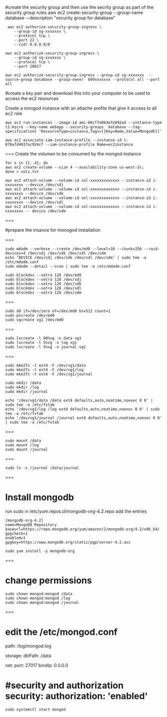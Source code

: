 #create the security group and then use the secrity group as part of the security group rules
aws ec2 create-security-group --group-name database --description "security group for database"
```
 aws ec2 authorize-security-group-ingress \
    --group-id sg-xxxxxxx \
    --protocol tcp \
    --port 22 \
    --cidr 0.0.0.0/0
```
```
aws ec2 authorize-security-group-ingress \
    --group-id sg-xxxxxxx \
    --protocol tcp \
    --port 28017
```
```
aws ec2 authorize-security-group-ingress --group-id sg-xxxxxxx  --source-group database --group-owner  609xxxxxxx --protocol all --port all
```
#create a key pair and download this into your computer to be used to access the ec2 resources

Create a mongod instance with an attache profile that give it access to all ec2 role 
```
aws ec2 run-instances --image-id ami-06cffe063efe892ad --instance-type t2.micro --key-name webapp --security-groups  database --tag-specifications 'ResourceType=instance,Tags=[{Key=Name,Value=Mongodb}]' 

aws ec2 associate-iam-instance-profile --instance-id i-070afd4037ac924cf --iam-instance-profile Name=ec2instance
```
===
Create the volumes to be consumed by the mongod instance 
```
for x in {1..4}; do
aws ec2 create-volume --size 4 --availability-zone us-west-2c;
done > vols.txt
```

```
aws ec2 attach-volume --volume-id vol-xxxxxxxxxxxxx --instance-id i-xxxxxxxx --device /dev/sdj
aws ec2 attach-volume --volume-id vol-xxxxxxxxxxxxx --instance-id i-xxxxxxxx --device /dev/sdk
aws ec2 attach-volume --volume-id vol-xxxxxxxxxxxxx --instance-id i-xxxxxxxx --device /dev/sdl
aws ec2 attach-volume --volume-id vol-xxxxxxxxxxxxx --instance-id i-xxxxxxxx -- device /dev/sdm
```
===

#prepare the insance for monogod installation

===
```
sudo mdadm --verbose --create /dev/md0 --level=10 --chunk=256 --raid-devices=4 /dev/sdj /dev/sdk /dev/sdl /dev/sdm
echo ’DEVICE /dev/sdj /dev/sdk /dev/sdl /dev/sdm’ | sudo tee -a /etc/mdadm.conf
sudo mdadm --detail --scan | sudo tee -a /etc/mdadm.conf
```

```
sudo blockdev --setra 128 /dev/md0
sudo blockdev --setra 128 /dev/sdj
sudo blockdev --setra 128 /dev/sdk
sudo blockdev --setra 128 /dev/sdl
sudo blockdev --setra 128 /dev/sdm
```
===
```
sudo dd if=/dev/zero of=/dev/md0 bs=512 count=1
sudo pvcreate /dev/md0
sudo vgcreate vg1 /dev/md0
```
===
```
sudo lvcreate -l 90%vg -n data vg1
sudo lvcreate -l 5%vg -n log vg1
sudo lvcreate -l 5%vg -n journal vg1
```
===
```
sudo mke2fs -t ext4 -F /dev/vg1/data
sudo mke2fs -t ext4 -F /dev/vg1/log
sudo mke2fs -t ext4 -F /dev/vg1/journal

sudo mkdir /data
sudo mkdir /log
sudo mkdir /journal

echo '/dev/vg1/data /data ext4 defaults,auto,noatime,noexec 0 0' | sudo tee -a /etc/fstab
echo '/dev/vg1/log /log ext4 defaults,auto,noatime,noexec 0 0' | sudo tee -a /etc/fstab
echo '/dev/vg1/journal /journal ext4 defaults,auto,noatime,noexec 0 0' | sudo tee -a /etc/fstab
```
===
```
sudo mount /data
sudo mount /log
sudo mount /journal
```
===
```
sudo ln -s /journal /data/journal
```
===

Install mongodb
===
run
sudo vi /etc/yum.repos.d/mongodb-org-4.2.repo
add the entries
```
[mongodb-org-4.2]
name=MongoDB Repository
baseurl=https://repo.mongodb.org/yum/amazon/2/mongodb-org/4.2/x86_64/
gpgcheck=1
enabled=1
gpgkey=https://www.mongodb.org/static/pgp/server-4.2.asc
```
```
sudo yum install -y mongodb-org
```
===

change permissions
==
```
sudo chown mongod:mongod /data
sudo chown mongod:mongod /log
sudo chown mongod:mongod /journal
```
===

edit the /etc/mongod.conf
====
path:
  /log/mongod.log

storage:
  dbPath: /data

net:
  port: 27017
  bindIp: 0.0.0.0

#security and authorization
security:
  authorization: 'enabled'
===
```
sudo systemctl start mongod
```

